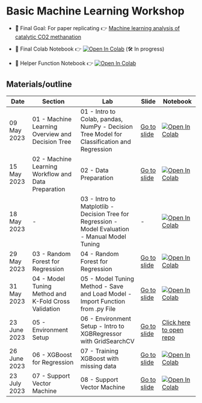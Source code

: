 # Basic Machine Learning Workshop

* 🚀ิ Final Goal: For paper replicating 👉 [Machine learning analysis of catalytic CO2 methanation](https://www.sciencedirect.com/science/article/abs/pii/S0360319922059134)

* 🧪 Final Colab Notebook 👉 [![Open In Colab](https://colab.research.google.com/assets/colab-badge.svg)](https://colab.research.google.com/drive/1i_IYYPQVIbH7BINwxyrWxL_MZyi-uFzN?usp=sharing) (🛠 In progress)
* 🔧 Helper Function Notebook 👉 [![Open In Colab](https://colab.research.google.com/assets/colab-badge.svg)](https://colab.research.google.com/drive/1--jv7qh4sIeOoOmC0qO5JLYdqeF_k8uR?usp=sharing)

## Materials/outline

| **Date** | **Section** | **Lab** | **Slide** | **Notebook** |
| ---- | ---- | ---- | ---- | ---- |
| 09 May 2023 | 01 - Machine Learning Overview and Decision Tree |  01 - Intro to Colab, pandas, NumPy - Decision Tree Model for Classification and Regression | [Go to slide](https://github.com/Night-Time1809/ML_training_lab/blob/main/slides/01_ML%20overview_decision%20tree.pdf) | [![Open In Colab](https://colab.research.google.com/assets/colab-badge.svg)](https://colab.research.google.com/drive/1m2KPAzuMQn_NBilSeYc1IJ7Eh76YsIhk?usp=sharing) |
| 15 May 2023 | 02 - Machine Learning Workflow and Data Preparation | 02 - Data Preparation | [Go to slide](https://github.com/Night-Time1809/ML_training_lab/blob/main/slides/02_ML%20workflow_data%20preparation.pdf) | [![Open In Colab](https://colab.research.google.com/assets/colab-badge.svg)](https://colab.research.google.com/drive/13yHtb20AZoxrpKGDkLBeZZfwcj9BD7_8?usp=sharing) |
| 18 May 2023 | - | 03 - Intro to Matplotlib - Decision Tree for Regression - Model Evaluation - Manual Model Tuning | - | [![Open In Colab](https://colab.research.google.com/assets/colab-badge.svg)](https://colab.research.google.com/drive/1BI-H_My5nQHtJUxbnE0bhvwdCsVSxc16?usp=sharing) |
| 29 May 2023 | 03 - Random Forest for Regression | 04 - Random Forest for Regression | [Go to slide](https://github.com/Night-Time1809/ML_training_lab/blob/main/slides/03_RandomForest_regression.pdf) | [![Open In Colab](https://colab.research.google.com/assets/colab-badge.svg)](https://colab.research.google.com/drive/1ZqywJ1SdBf0WzeILhJviPVRuMzY4xcq9?usp=sharing) |
| 31 May 2023 | 04 - Model Tuning Method and K-Fold Cross Validation | 05 - Model Tuning Method - Save and Load Model - Import Function from .py File | [Go to slide](https://github.com/Night-Time1809/ML_training_lab/blob/main/slides/04_tuning%20method_kfoldCV.pdf) | [![Open In Colab](https://colab.research.google.com/assets/colab-badge.svg)](https://colab.research.google.com/drive/1qalgOlOiv8YU74tMiS_YAuB7QMOUF7gC?usp=sharing) |
| 23 June 2023 | 05 - Environment Setup | 06 - Environment Setup - Intro to XGBRegressor with GridSearchCV | [Go to slide](https://github.com/Night-Time1809/ML_training_lab/blob/main/slides/05_Environment%20Setup.pdf) | [Click here to open repo](https://github.com/Night-Time1809/sample_project_mltraining) |
| 26 June 2023 | 06 - XGBoost for Regression | 07 - Training XGBoost with missing data | [Go to slide](https://github.com/Night-Time1809/ML_training_lab/blob/main/slides/06_XGBoost%20for%20Regression.pdf) | [![Open In Colab](https://colab.research.google.com/assets/colab-badge.svg)](https://colab.research.google.com/drive/10lw85HC1vyAY1REMvu4vxauCjP-ySMXL?usp=sharing) |
| 23 July 2023 | 07 - Support Vector Machine | 08 - Support Vector Machine | [Go to slide](https://github.com/Night-Time1809/ML_training_lab/blob/main/slides/07_SVM.pdf) | [![Open In Colab](https://colab.research.google.com/assets/colab-badge.svg)](https://colab.research.google.com/drive/1gpJwvMSqWFpjE7gd8T1quB_8z1pppSt5?usp=sharing) |

